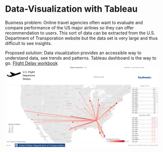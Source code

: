 # Data-Visualization with Tableau
Business problem: Online travel agencies often want to evaluate and compare performance of the US major airlines so they can offer recommendation to users. This sort of data can be extracted from the U.S. Department of Transporation website but the data set is very large and thus difficult to see insights.

Proposed solution: Data visualization provides an accessible way to understand data, see trends and patterns. Tableau dashboard is the way to go.
[Flight Delay workbook](https://www.dropbox.com/s/df3d9c5deuin1ja/Flight%20Delays.twbx?dl=0)
![Image of the dashboard](https://github.com/hai-dong-pham/hai-dong-pham.github.io/blob/master/assets/Flight%20Delay/Departures.png)

